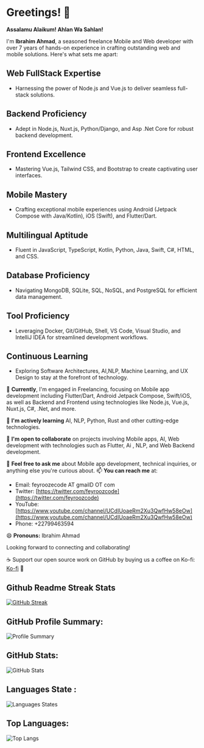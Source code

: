 # Greetings! 👋

**Assalamu Alaikum! Ahlan Wa Sahlan!**

I'm **Ibrahim Ahmad**, a seasoned freelance Mobile and Web developer with over 7 years of hands-on experience in crafting outstanding web and mobile solutions. Here's what sets me apart:

## Web FullStack Expertise
- Harnessing the power of Node.js and Vue.js to deliver seamless full-stack solutions.

## Backend Proficiency
- Adept in Node.js, Nuxt.js, Python/Django, and Asp .Net Core for robust backend development.

## Frontend Excellence
- Mastering Vue.js, Tailwind CSS, and Bootstrap to create captivating user interfaces.

## Mobile Mastery
- Crafting exceptional mobile experiences using Android (Jetpack Compose with Java/Kotlin), iOS (Swift), and Flutter/Dart.

## Multilingual Aptitude
- Fluent in JavaScript, TypeScript, Kotlin, Python, Java, Swift, C#, HTML, and CSS.

## Database Proficiency
- Navigating MongoDB, SQLite, SQL, NoSQL, and PostgreSQL for efficient data management.

## Tool Proficiency
- Leveraging Docker, Git/GitHub, Shell, VS Code, Visual Studio, and IntelliJ IDEA for streamlined development workflows.

## Continuous Learning
- Exploring Software Architectures, AI,NLP, Machine Learning, and UX Design to stay at the forefront of technology.

🔭 **Currently**, I'm engaged in Freelancing, focusing on Mobile app development including Flutter/Dart, Android Jetpack Compose, Swift/iOS, as well as Backend and Frontend using technologies like Node.js, Vue.js, Nuxt.js, C#, .Net, and more.

🌱 **I'm actively learning** AI, NLP, Python, Rust and other cutting-edge technologies.

👯 **I'm open to collaborate** on projects involving Mobile apps, AI, Web development with technologies such as Flutter, Ai , NLP, and Web  Backend development.

💬 **Feel free to ask me** about Mobile app development, technical inquiries, or anything else you're curious about.
📫 **You can reach me** at:
- Email: feyroozecode AT gmailD OT com
- Twitter: [https://twitter.com/feyroozcode](https://twitter.com/feyroozcode)
- YouTube: [https://www.youtube.com/channel/UCdIUoaeRm2Xu3QwfHw58eOw](https://www.youtube.com/channel/UCdIUoaeRm2Xu3QwfHw58eOw)
- Phone: +22799463594

😄 **Pronouns:** Ibrahim Ahmad

Looking forward to connecting and collaborating!

☕️ Support our open source work on GitHub by buying us a coffee on Ko-fi: [Ko-fi](https://ko-fi.com/feyroozecode) 🚀

## Github Readme Streak Stats
[![GitHub Streak](https://streak-stats.demolab.com?user=feyroozecode&theme=dark)](https://git.io/streak-stats)

## GitHub Profile Summary:
![Profile Summary](https://github-profile-summary-cards.vercel.app/api/cards/profile-details?username=feyroozecode&theme=vue)

## GitHub Stats:
![GitHub Stats](https://github-readme-stats.vercel.app/api?username=feyroozecode&show_icons=true&title_color=ffffff&icon_color=bb2acf&text_color=daf7dc&bg_color=151515)

## Languages State :
![Languages States](https://github-readme-stats.vercel.app/api/top-langs/?username=feyroozecode&layout=pie)

## Top Languages:
![Top Langs](https://github-readme-stats.vercel.app/api/top-langs/?username=feyroozecode&hide_progress=true)
